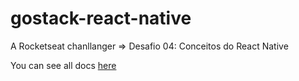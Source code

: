 # gostack-react-native
A Rocketseat chanllanger => Desafio 04: Conceitos do React Native

You can see all docs [here](https://github.com/Rocketseat/bootcamp-gostack-desafios/tree/master/desafio-conceitos-react-native)
